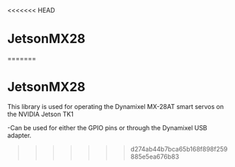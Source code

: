 <<<<<<< HEAD
# JetsonMX28
=======
# JetsonMX28
This library is used for operating the Dynamixel MX-28AT smart servos on the NVIDIA Jetson TK1

-Can be used for either the GPIO pins or through the Dynamixel USB  adapter.
>>>>>>> d274ab44b7bca65b168f898f259885e5ea676b83
